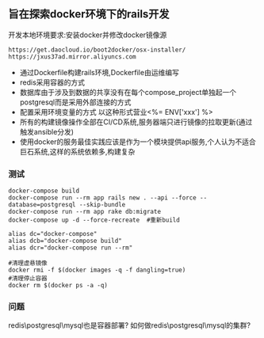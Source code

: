 ## 旨在探索docker环境下的rails开发
开发本地环境要求:安装docker并修改docker镜像源
```
https://get.daocloud.io/boot2docker/osx-installer/
https://jxus37ad.mirror.aliyuncs.com
```

- 通过Dockerfile构建rails环境,Dockerfile由运维编写
- redis采用容器的方式
- 数据库由于涉及到数据的共享没有在每个compose_project单独起一个postgresql而是采用外部连接的方式
- 配置采用环境变量的方式 以这种形式营业<%= ENV['xxx'] %>
- 所有的构建镜像操作全部在CI/CD系统,服务器端只进行镜像的拉取更新(通过触发ansible分发)
- 使用docker的服务最佳实践应该是作为一个模块提供api服务,个人认为不适合巨石系统,这样的系统依赖多,构建复杂

### 测试

```
docker-compose build
docker-compose run --rm app rails new . --api --force --database=postgresql --skip-bundle
docker-compose run --rm app rake db:migrate
docker-compose up -d --force-recreate  #重新build
```
```
alias dc="docker-compose"
alias dcb="docker-compose build"
alias dcr="docker-compose run --rm"
```
```
#清理虚悬镜像
docker rmi -f $(docker images -q -f dangling=true)
#清理停止容器
docker rm $(docker ps -a -q)
```

### 问题
redis\postgresql\mysql也是容器部署? 如何做redis\postgresql\mysql的集群?

